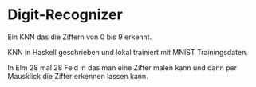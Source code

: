 # Digit-Recognizer

Ein KNN das die Ziffern von 0 bis 9 erkennt.

KNN in Haskell geschrieben und lokal trainiert mit MNIST Trainingsdaten.

In Elm 28 mal 28 Feld in das man eine Ziffer malen kann und dann per Mausklick die Ziffer erkennen lassen kann.
